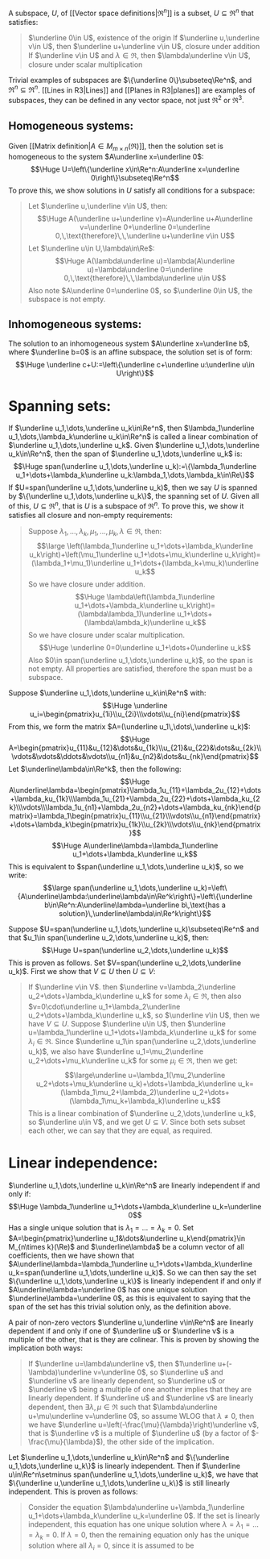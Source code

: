 
A subspace, $U$, of [[Vector space definitions|$\Re^n$]] is a subset, $U\subseteq\Re^n$ that satisfies:
> $\underline 0\in U$, existence of the origin
> If $\underline u,\underline v\in U$, then $\underline u+\underline v\in U$, closure under addition
> If $\underline v\in U$ and $\lambda\in\Re$, then $\lambda\underline v\in U$, closure under scalar multiplication

Trivial examples of subspaces are $\{\underline 0\}\subseteq\Re^n$, and $\Re^n\subseteq\Re^n$. [[Lines in R3|Lines]] and [[Planes in R3|planes]] are examples of subspaces, they can be defined in any vector space, not just $\Re^2$ or $\Re^3$.

## Homogeneous systems:

Given [[Matrix definition|$A\in M_{m\times n}(\Re)$]], then the solution set is homogeneous to the system $A\underline x=\underline 0$:$$\Huge U=\left\{\underline x\in\Re^n:A\underline x=\underline 0\right\}\subseteq\Re^n$$ 
To prove this, we show solutions in $U$ satisfy all conditions for a subspace:
>Let $\underline u,\underline v\in U$, then:$$\Huge A(\underline u+\underline v)=A\underline u+A\underline v=\underline 0+\underline 0=\underline 0,\,\text{therefore}\,\,\underline u+\underline v\in U$$
>Let $\underline u\in U,\lambda\in\Re$:$$\Huge A(\lambda\underline u)=\lambda(A\underline u)=\lambda\underline 0=\underline 0,\,\text{therefore}\,\,\lambda\underline u\in U$$
>Also note $A\underline 0=\underline 0$, so $\underline 0\in U$, the subspace is not empty.

## Inhomogeneous systems:

The solution to an inhomogeneous system $A\underline x=\underline b$, where $\underline b=0$ is an affine subspace, the solution set is of form:$$\Huge \underline c+U:=\left\{\underline c+\underline u:\underline u\in U\right\}$$
# Spanning sets:

If $\underline u_1,\dots,\underline u_k\in\Re^n$, then $\lambda_1\underline u_1,\dots,\lambda_k\underline u_k\in\Re^n$ is called a linear combination of $\underline u_1,\dots,\underline u_k$. Given $\underline u_1,\dots,\underline u_k\in\Re^n$, then the span of $\underline u_1,\dots,\underline u_k$ is:$$\Huge span(\underline u_1,\dots,\underline u_k):=\{\lambda_1\underline u_1+\dots+\lambda_k\underline u_k:\lambda_1,\dots,\lambda_k\in\Re\}$$
If $U=span(\underline u_1,\dots,\underline u_k)$, then we say $U$ is spanned by $\{\underline u_1,\dots,\underline u_k\}$, the spanning set of $U$. Given all of this, $U\subseteq\Re^n$, that is $U$ is a subspace of $\Re^n$. To prove this, we show it satisfies all closure and non-empty requirements:
> Suppose $\lambda_1,\dots,\lambda_k,\mu_1,\dots,\mu_k,\lambda\in\Re$, then:$$\large \left(\lambda_1\underline u_1+\dots+\lambda_k\underline u_k\right)+\left(\mu_1\underline u_1+\dots+\mu_k\underline u_k\right)=(\lambda_1+\mu_1)\underline u_1+\dots+(\lambda_k+\mu_k)\underline u_k$$ So we have closure under addition.
> $$\Huge \lambda\left(\lambda_1\underline u_1+\dots+\lambda_k\underline u_k\right)=(\lambda\lambda_1)\underline u_1+\dots+(\lambda\lambda_k)\underline u_k$$So we have closure under scalar multiplication.$$\Huge \underline 0=0\underline u_1+\dots+0\underline u_k$$
> Also $0\in span(\underline u_1,\dots,\underline u_k)$, so the span is not empty. All properties are satisfied, therefore the span must be a subspace.

Suppose $\underline u_1,\dots,\underline u_k\in\Re^n$ with:$$\Huge \underline u_i=\begin{pmatrix}u_{1i}\\u_{2i}\\\vdots\\u_{ni}\end{pmatrix}$$
From this, we form the matrix $A=(\underline u_1\,\dots\,\underline u_k)$:$$\Huge A=\begin{pmatrix}u_{11}&u_{12}&\dots&u_{1k}\\u_{21}&u_{22}&\dots&u_{2k}\\\vdots&\vdots&\ddots&\vdots\\u_{n1}&u_{n2}&\dots&u_{nk}\end{pmatrix}$$
Let $\underline\lambda\in\Re^k$, then the following:$$\Huge A\underline\lambda=\begin{pmatrix}\lambda_1u_{11}+\lambda_2u_{12}+\dots+\lambda_ku_{1k}\\\lambda_1u_{21}+\lambda_2u_{22}+\dots+\lambda_ku_{2k}\\\vdots\\\lambda_1u_{n1}+\lambda_2u_{n2}+\dots+\lambda_ku_{nk}\end{pmatrix}=\lambda_1\begin{pmatrix}u_{11}\\u_{21}\\\vdots\\u_{n1}\end{pmatrix}+\dots+\lambda_k\begin{pmatrix}u_{1k}\\u_{2k}\\\vdots\\u_{nk}\end{pmatrix}$$$$\Huge A\underline\lambda=\lambda_1\underline u_1+\dots+\lambda_k\underline u_k$$
This is equivalent to $span(\underline u_1,\dots,\underline u_k)$, so we write:$$\large span(\underline u_1,\dots,\underline u_k)=\left\{A\underline\lambda:\underline\lambda\in\Re^k\right\}=\left\{\underline b\in\Re^n:A\underline\lambda=\underline b\,\text{has a solution}\,\underline\lambda\in\Re^k\right\}$$

Suppose $U=span(\underline u_1,\dots,\underline u_k)\subseteq\Re^n$ and that $u_1\in span(\underline u_2,\dots,\underline u_k)$, then:$$\Huge U=span(\underline u_2,\dots,\underline u_k)$$
This is proven as follows. Set $V=span(\underline u_2,\dots,\underline u_k)$. First we show that $V\subseteq U$ then $U\subseteq V$:
> If $\underline v\in V$. then $\underline v=\lambda_2\underline u_2+\dots+\lambda_k\underline u_k$ for some $\lambda_i\in\Re$, then also $v=0\cdot\underline u_1+\lambda_2\underline u_2+\dots+\lambda_k\underline u_k$, so $\underline v\in U$, then we have $V\subseteq U$.
> Suppose $\underline u\in U$, then $\underline u=\lambda_1\underline u_1+\dots+\lambda_k\underline u_k$ for some $\lambda_i\in\Re$. Since $\underline u_1\in span(\underline u_2,\dots,\underline u_k)$, we also have $\underline u_1=\mu_2\underline u_2+\dots+\mu_k\underline u_k$ for some $\mu_i\in\Re$, then we get:$$\large\underline u=\lambda_1(\mu_2\underline u_2+\dots+\mu_k\underline u_k)+\dots+\lambda_k\underline u_k=(\lambda_1\mu_2+\lambda_2)\underline u_2+\dots+(\lambda_1\mu_k+\lambda_k)\underline u_k$$This is a linear combination of $\underline u_2,\dots,\underline u_k$, so $\underline u\in V$, and we get $U\subseteq V$. 
> Since both sets subset each other, we can say that they are equal, as required.

# Linear independence:

$\underline u_1,\dots,\underline u_k\in\Re^n$ are linearly independent if and only if:$$\Huge \lambda_1\underline u_1+\dots+\lambda_k\underline u_k=\underline 0$$
Has a single unique solution that is $\lambda_1=\dots=\lambda_k=0$. Set $A=\begin{pmatrix}\underline u_1&\dots&\underline u_k\end{pmatrix}\in M_{n\times k}(\Re)$ and $\underline\lambda$ be a column vector of all coefficients, then we have shown that $A\underline\lambda=\lambda_1\underline u_1+\dots+\lambda_k\underline u_k=span(\underline u_1,\dots,\underline u_k)$. So we can then say the set $\{\underline u_1,\dots,\underline u_k\}$ is linearly independent if and only if $A\underline\lambda=\underline 0$ has one unique solution $\underline\lambda=\underline 0$, as this is equivalent to saying that the span of the set has this trivial solution only, as the definition above.

A pair of non-zero vectors $\underline u,\underline v\in\Re^n$ are linearly dependent if and only if one of $\underline u$ or $\underline v$ is a multiple of the other, that is they are colinear. This is proven by showing the implication both ways:
> If $\underline u=\lambda\underline v$, then $1\underline u+(-\lambda)\underline v=\underline 0$, so $\underline u$ and $\underline v$ are linearly dependent, so $\underline u$ or $\underline v$ being a multiple of one another implies that they are linearly dependent.
> If $\underline u$ and $\underline v$ are linearly dependent, then $\exists\lambda,\mu\in\Re$ such that $\lambda\underline u+\mu\underline v=\underline 0$, so assume WLOG that $\lambda\neq0$, then we have $\underline u=\left(-\frac{\mu}{\lambda}\right)\underline v$, that is $\underline v$ is a multiple of $\underline u$ (by a factor of $-\frac{\mu}{\lambda}$), the other side of the implication.

Let $\underline u_1,\dots,\underline u_k\in\Re^n$ and $\{\underline u_1,\dots,\underline u_k\}$ is linearly independent. Then if $\underline u\in\Re^n\setminus span(\underline u_1,\dots,\underline u_k)$, we have that $\{\underline u,\underline u_1,\dots,\underline u_k\}$ is still linearly independent. This is proven as follows:
> Consider the equation $\lambda\underline u+\lambda_1\underline u_1+\dots+\lambda_k\underline u_k=\underline 0$. If the set is linearly independent, this equation has one unique solution where $\lambda=\lambda_1=\dots=\lambda_k=0$. 
> If $\lambda=0$, then the remaining equation only has the unique solution where all $\lambda_i=0$, since it is assumed to be 